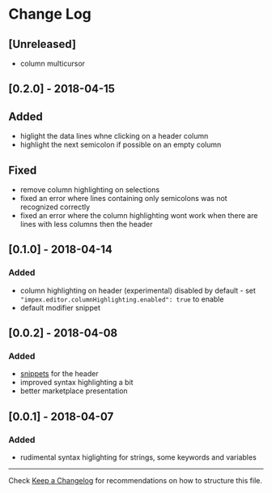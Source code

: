 # Change Log

## [Unreleased]

* column multicursor

## [0.2.0] - 2018-04-15

## Added

* higlight the data lines whne clicking on a header column
* highlight the next semicolon if possible on an empty column

## Fixed

* remove column highlighting on selections
* fixed an error where lines containing only semicolons was not recognized correctly
* fixed an error where the column highlighting wont work when there are lines with less columns then the header

## [0.1.0] - 2018-04-14

### Added

* column highlighting on header (experimental) disabled by default - set `"impex.editor.columnHighlighting.enabled": true` to enable
* default modifier snippet

## [0.0.2] - 2018-04-08

### Added

* [snippets](docs/Snippets.md) for the header
* improved syntax highlighting a bit
* better marketplace presentation

## [0.0.1] - 2018-04-07

### Added

* rudimental syntax higlighting for strings, some keywords and variables

---
Check [Keep a Changelog](http://keepachangelog.com/) for recommendations on how to structure this file.
